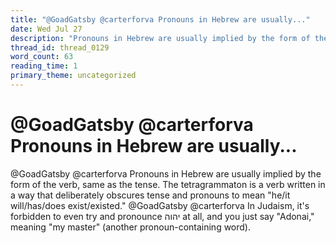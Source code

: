 ```yaml
---
title: "@GoadGatsby @carterforva Pronouns in Hebrew are usually..."
date: Wed Jul 27
description: "Pronouns in Hebrew are usually implied by the form of the verb, same as the tense."
thread_id: thread_0129
word_count: 63
reading_time: 1
primary_theme: uncategorized
---
```


# @GoadGatsby @carterforva Pronouns in Hebrew are usually...

@GoadGatsby @carterforva Pronouns in Hebrew are usually implied by the form of the verb, same as the tense. The tetragrammaton is a verb written in a way that deliberately obscures tense and pronouns to mean "he/it will/has/does exist/existed." @GoadGatsby @carterforva In Judaism, it's forbidden to even try and pronounce יהוה at all, and you just say "Adonai," meaning "my master" (another pronoun-containing word).